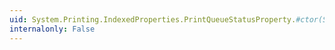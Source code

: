 ```yaml
---
uid: System.Printing.IndexedProperties.PrintQueueStatusProperty.#ctor(System.String,System.Object)
internalonly: False
---
```

